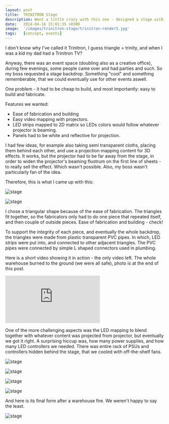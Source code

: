 ```yaml
---
layout: post
title:  TRINITRON Stage 
description: Went a little crazy with this one - designed a stage with LED strips and custom touchscreen control panel.
date:   2014-04-16 15:01:35 +0300
image:  '/images/trinitron-stage/trinitron-render3.jpg'
tags:   [concept, events]
---
```

I don't know why I've called it Trinitron, I guess triangle = trinity, and when I was a kid my dad had a Trinitron TV? 

Anyway, there was an event space (doubling also as a creative office), during few evenings, some people came over and had parties and such. So my boss requested a stage backdrop. Something "cool" and something rememberable, that we could eventually use for other events aswell. 

One problem - it had to be cheap to build, and most importantly: easy to build and fabricate. 

Features we wanted:
- Ease of fabrication and building
- Easy video mapping with projectors. 
- LED strips mapped to 2D matrix so LEDs colors would follow whatever projector is beaming. 
- Panels had to be white and reflective for projection. 

I had few ideas, for example also taking semi transparent cloths, placing them behind each other, and use a projection mapping content for 3D effects. It works, but the projector had to be far away from the stage, in order to widen the projector's beaming flustrum on the first line of sheets - to really sell the effect. Which wasn't possible. Also, my boss wasn't particularly fan of the idea. 

Therefore, this is what I came up with this:

![stage]({{site.baseurl}}/images/trinitron-stage/trinitron-render4.jpg)

![stage]({{site.baseurl}}/images/trinitron-stage/trinitron-render3.jpg)

I chose a triangular shape because of the ease of fabrication. The triangles fit together, so the fabricators only had to do one piece that repeated itself, and then couple of outside pieces.
Ease of fabrication and building - check!

To support the integrity of each piece, and eventually the whole backdrop, the triangles were made from plastic transparent PVC pipes. In which, LED strips were put into, and connected to other adjacent triangles. The PVC pipes were connected by simple L shaped connectors used in plumbing. 

Here is a short video showing it in action - the only video left. The whole warehouse burned to the ground (we were all safe), photo is at the end of this post. 

<p><iframe src="https://www.youtube.com/embed/9_uENoBGMuM" frameborder="0" allowfullscreen></iframe></p>

One of the more challenging aspects was the LED mapping to blend together with whatever content was projected from projector, but eventually we got it right. A surprising hiccup was, how many power supplies, and how many LED controllers we needed. There was entire rack of PSUs and controllers hidden behind the stage, that we cooled with off-the-shelf fans.

![stage]({{site.baseurl}}/images/trinitron-stage/trinitron-render1.jpg)

![stage]({{site.baseurl}}/images/trinitron-stage/trinitron-stage-concept-1.jpg)

![stage]({{site.baseurl}}/images/trinitron-stage/trinitron-stage-concept-2.jpg)

![stage]({{site.baseurl}}/images/trinitron-stage/trinitron-stage-concept-3.jpg)

And here is its final form after a warehouse fire. We weren't happy to say the least.

![stage]({{site.baseurl}}/images/trinitron-stage/trinitron-burn-1.jpg)